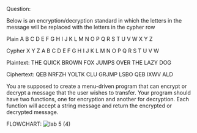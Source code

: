 Question:

Below is an encryption/decryption standard in which the letters in the message will be replaced with the letters in the cypher row

Plain   A B C D E F G H I J K L M N O P Q R S T U V W X Y Z


Cypher  X Y Z A B C D E F G H I J K L M N O P Q R S T U V W



Plaintext:  THE QUICK BROWN FOX JUMPS OVER THE LAZY DOG

Ciphertext: QEB NRFZH YOLTK CLU GRJMP LSBO QEB IXWV ALD

You are supposed to create a menu-driven program that can encrypt or decrypt a message that the user wishes to transfer.
Your program should have two functions, one for encryption and another for decryption. Each function will accept a string message and return the encrypted or decrypted message.



FLOWCHART:
![lab 5 (4)](https://user-images.githubusercontent.com/118044793/223060153-51bec196-7900-4c94-b4ba-ff562e17e75a.jpg)



